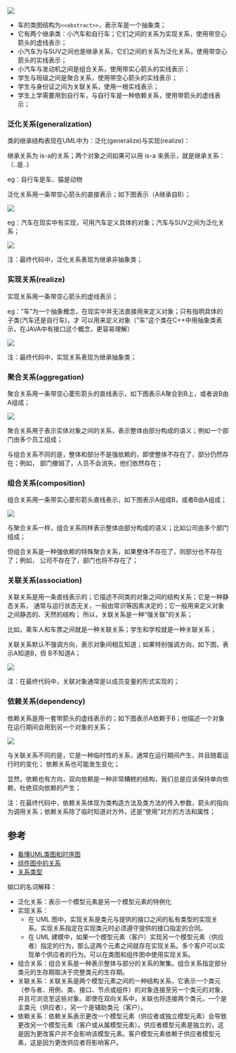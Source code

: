 ![](/static/images/2008/p008.jpg)

- 车的类图结构为`<<abstract>>`，表示车是一个抽象类；
- 它有两个继承类：小汽车和自行车；它们之间的关系为实现关系，使用带空心箭头的虚线表示；
- 小汽车为与SUV之间也是继承关系，它们之间的关系为泛化关系，使用带空心箭头的实线表示；
- 小汽车与发动机之间是组合关系，使用带实心箭头的实线表示；
- 学生与班级之间是聚合关系，使用带空心箭头的实线表示；
- 学生与身份证之间为关联关系，使用一根实线表示；
- 学生上学需要用到自行车，与自行车是一种依赖关系，使用带箭头的虚线表示；

### 泛化关系(generalization)

类的继承结构表现在UML中为：泛化(generalize)与实现(realize)：

继承关系为 is-a的关系；两个对象之间如果可以用 is-a 来表示，就是继承关系：（..是..)

eg：自行车是车、猫是动物

泛化关系用一条带空心箭头的直接表示；如下图表示（A继承自B）；

![](/static/images/2008/p009.jpg)

eg：汽车在现实中有实现，可用汽车定义具体的对象；汽车与SUV之间为泛化关系；

![](/static/images/2008/p010.jpg)

注：最终代码中，泛化关系表现为继承非抽象类；

### 实现关系(realize)

实现关系用一条带空心箭头的虚线表示；

eg：”车”为一个抽象概念，在现实中并无法直接用来定义对象；只有指明具体的子类(汽车还是自行车)，才 可以用来定义对象（”车”这个类在C++中用抽象类表示，在JAVA中有接口这个概念，更容易理解）

![](/static/images/2008/p011.jpg)

注：最终代码中，实现关系表现为继承抽象类；

### 聚合关系(aggregation)

聚合关系用一条带空心菱形箭头的直线表示，如下图表示A聚合到B上，或者说B由A组成；

![](/static/images/2008/p012.jpg)

聚合关系用于表示实体对象之间的关系，表示整体由部分构成的语义；例如一个部门由多个员工组成；

与组合关系不同的是，整体和部分不是强依赖的，即使整体不存在了，部分仍然存在；例如， 部门撤销了，人员不会消失，他们依然存在；

### 组合关系(composition)

组合关系用一条带实心菱形箭头直线表示，如下图表示A组成B，或者B由A组成；

![](/static/images/2008/p013.jpg)

与聚合关系一样，组合关系同样表示整体由部分构成的语义；比如公司由多个部门组成；

但组合关系是一种强依赖的特殊聚合关系，如果整体不存在了，则部分也不存在了；例如， 公司不存在了，部门也将不存在了；

### 关联关系(association)

关联关系是用一条直线表示的；它描述不同类的对象之间的结构关系；它是一种静态关系， 通常与运行状态无关，一般由常识等因素决定的；它一般用来定义对象之间静态的、天然的结构； 所以，关联关系是一种“强关联”的关系；

比如，乘车人和车票之间就是一种关联关系；学生和学校就是一种关联关系；

关联关系默认不强调方向，表示对象间相互知道；如果特别强调方向，如下图，表示A知道B，但 B不知道A；

![](/static/images/2008/p014.jpg)

注：在最终代码中，关联对象通常是以成员变量的形式实现的；

### 依赖关系(dependency)

依赖关系是用一套带箭头的虚线表示的；如下图表示A依赖于B；他描述一个对象在运行期间会用到另一个对象的关系；

![](/static/images/2008/p015.jpg)

与关联关系不同的是，它是一种临时性的关系，通常在运行期间产生，并且随着运行时的变化； 依赖关系也可能发生变化；

显然，依赖也有方向，双向依赖是一种非常糟糕的结构，我们总是应该保持单向依赖，杜绝双向依赖的产生；

注：在最终代码中，依赖关系体现为类构造方法及类方法的传入参数，箭头的指向为调用关系；依赖关系除了临时知道对方外，还是“使用”对方的方法和属性；




## 参考

- [看懂UML类图和时序图](https://design-patterns.readthedocs.io/zh_CN/latest/read_uml.html)
- [组件图中的关系](https://www.ibm.com/support/knowledgecenter/zh/SSCLKU_7.5.5/com.ibm.xtools.modeler.doc/topics/crelsme_compd.html)
- [关系类型](https://www.ibm.com/support/knowledgecenter/zh/SS4JE2_7.5.5/com.ibm.xtools.modeler.doc/topics/rreltyp.html)




拗口的名词解释：

- 泛化关系：表示一个模型元素是另一个模型元素的特例化
- 实现关系：
  - 在 UML 图中，实现关系是类元与提供的接口之间的私有类型的实现关系。实现关系指定在实现类元时必须遵守提供的接口指定的合同。
  - 在 UML 建模中，如果一个模型元素（客户）实现另一个模型元素（供应者）指定的行为，那么这两个元素之间就存在实现关系。多个客户可以实现单个供应者的行为。可以在类图和组件图中使用实现关系。
- 组合关系：组合关系是一种表示整体与部分的关系的聚集。组合关系指定部分类元的生存期取决于完整类元的生存期。
- 关联关系：关联关系是两个模型元素之间的一种结构关系，它表示一个类元（参与者、用例、类、接口、节点或组件）的对象连接至另一个类元的对象，并且可浏览至这些对象。即使在双向关系中，关联也将连接两个类元，一个是主类元（供应者），另一个是辅助类元（客户）。
- 依赖关系：依赖关系表示更改一个模型元素（供应者或独立模型元素）会导致更改另一个模型元素（客户或从属模型元素）。供应者模型元素是独立的，这是因为更改客户并不会影响该模型元素。客户模型元素依赖于供应者模型元素，这是因为更改供应者将影响客户。
